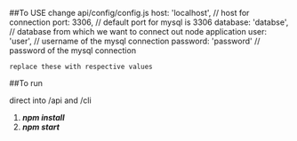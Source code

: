 ##To USE
change api/config/config.js
    host: 'localhost', // host for connection
    port: 3306, // default port for mysql is 3306
    database: 'databse', // database from which we want to connect out node application
    user: 'user', // username of the mysql connection
    password: 'password' // password of the mysql connection

    replace these with respective values

##To run

direct into /api and /cli
1. ***npm install***
2. ***npm start***